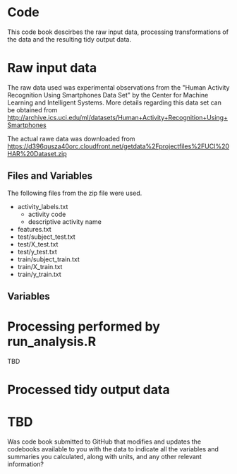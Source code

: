 # Code 

This code book descirbes the raw input data, processing transformations of the data and the resulting tidy output data.

# Raw input data

The raw data used was experimental observations from the "Human Activity Recognition Using Smartphones Data Set" by the Center for Machine Learning and Intelligent Systems. More details regarding this data set can be obtained from http://archive.ics.uci.edu/ml/datasets/Human+Activity+Recognition+Using+Smartphones

The actual rawe data was downloaded from https://d396qusza40orc.cloudfront.net/getdata%2Fprojectfiles%2FUCI%20HAR%20Dataset.zip 

## Files and Variables

The following files from the zip file were used.<br>
- activity_labels.txt
  - activity code
  - descriptive activity name
- features.txt
- test/subject_test.txt
- test/X_test.txt
- test/y_test.txt
- train/subject_train.txt
- train/X_train.txt
- train/y_train.txt

## Variables

# Processing performed by run_analysis.R

TBD

# Processed tidy output data

# TBD
Was code book submitted to GitHub that modifies and updates the codebooks available to you with the data to indicate all the variables and summaries you calculated, along with units, and any other relevant information?
